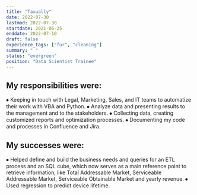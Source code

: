 ```yaml
---
title: "Taxually"
date: 2022-07-30
lastmod: 2022-07-30
startdate: 2021-06-25
enddate: 2022-07-10
draft: false
experience_tags: ["fur", "cleaning"]
summary: " "
status: "evergreen"
position: "Data Scientist Trainee"
---
```

## My responsibilities were: 

⦁	Keeping in touch with Legal, Marketing, Sales, and IT teams to automatize their work with VBA and Python.
⦁	Analyze data and presenting results to the management and to the stakeholders.
⦁	Collecting data, creating customized reports and optimization processes. 
⦁	Documenting my code and processes in Confluence and Jira. 

## My successes were:
⦁	Helped define and build the business needs and queries for an ETL process and an SQL cube, which now serves as a main reference point to retrieve information, like Total Addressable Market, Serviceable Addressable Market, Serviceable Obtainable Market and yearly revenue.
⦁	Used regression to predict device lifetime. 

